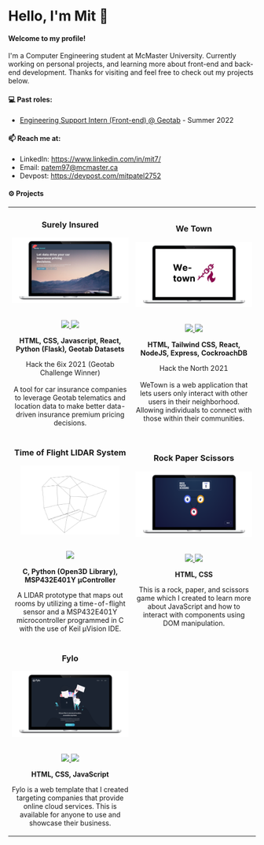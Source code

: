 # Hello, I'm Mit 👋
#### Welcome to my profile! 
I'm a Computer Engineering student at McMaster University. Currently working on personal projects, and learning more about front-end and back-end development. Thanks for visiting and feel free to check out my projects below.

#### 💻 Past roles:
- [Engineering Support Intern (Front-end) @ Geotab](https://www.geotab.com/) - Summer 2022

#### 📫 Reach me at:
- LinkedIn: https://www.linkedin.com/in/mit7/
- Email: patem97@mcmaster.ca
- Devpost: https://devpost.com/mitpatel2752

<h4 align="left">⚙️ Projects</h4>
<div align="center">
	<table>
		<tr>
			<td width="50%">
				<h3 align="center">Surely Insured</h3>
				<div align="center">  
					<a href='https://devpost.com/software/surely-insured' >
						<img src="surely_insured_mockup.png" alt="project 1 target="_blank"" height="100%" />
					</a>
					<br>
					<br>
					<p>
						<a href="https://github.com/mitp7/Surely_Insured" target="_blank">
							<img src="https://img.shields.io/badge/Repo-lightgrey?style=for-the-badge&logo=github"/>
						</a>  
						<a href="https://devpost.com/software/surely-insured" target="_blank">
              <img src="https://img.shields.io/badge/Live-lightgrey?style=for-the-badge&color=0892d0"/>
						</a>
					</p>
					<p><strong>HTML, CSS, Javascript, React, Python (Flask), Geotab Datasets</strong></p>
          <p>
            Hack the 6ix 2021 (Geotab Challenge Winner) <br><br>A tool for car insurance companies to leverage Geotab telematics and location data to make better data-driven insurance premium pricing decisions.
					</p>
				</div>
			</td>
			<td width="50%">
				<h3 align="center">We Town</h3>
				<div align="center" >  
					<a href='https://devpost.com/software/we-town' target="_blank">
						<img src="we_town_mockup.png" alt="project 2" height="100%" />
					</a>
					<br>
					<br>
					<p>
						<a href="https://github.com/mitp7/We_Town" target="_blank">
							<img src="https://img.shields.io/badge/Repo-lightgrey?style=for-the-badge&logo=github"/>
						</a>  
						<a href="https://devpost.com/software/we-town" target="_blank">
							<img src="https://img.shields.io/badge/Live-lightgrey?style=for-the-badge&color=0892d0"/>
						</a>	
					</p>
					 <p><strong>HTML, Tailwind CSS, React, NodeJS, Express, CockroachDB</strong></p>
					<p>Hack the North 2021 <br><br> WeTown is a web application that lets users only interact with other users in their neighborhood. Allowing individuals to connect with those within their communities. </p>
				</div>
        </tr>
	    <tr>
            <td width="50%">
                <h3 align="center">Time of Flight LIDAR System</h3>
                <div align="center">  
                    <a href='https://github.com/mitp7/Lidar_Scanning_System' target="_blank">
                        <img src="sensor.png" alt="project 4" width="85%" height="40%" />
                    </a>
                    <br>
                    <br>
                    <p>
                        <a href="https://github.com/mitp7/Lidar_Scanning_System" target="_blank">
							<img src="https://img.shields.io/badge/Repo-lightgrey?style=for-the-badge&logo=github"/>
						</a>  	
                    </p>
                    <p><strong>C, Python (Open3D Library), MSP432E401Y µController</strong></p>
		    <p>A LIDAR prototype that maps out rooms by utilizing a time-of-flight sensor and a MSP432E401Y microcontroller programmed in C with the use of Keil µVision IDE.</p>
                </div>	
            </td>
            <td width="50%">
                <h3 align="center">Rock Paper Scissors</h3>
                <div align="center" >  
                    <a href='https://mitp7rps.netlify.app/' target="_blank">
                        <img src="rps_mockup.png" alt="project 3" height="100%" />
                    </a>
                    <br>
                    <br>
                    <p>
                        <a href="https://github.com/mitp7/RockPaperScissor_Game" target="_blank">
							<img src="https://img.shields.io/badge/Repo-lightgrey?style=for-the-badge&logo=github"/>
						</a>  
						<a href="https://mitp7rps.netlify.app/" target="_blank">
							<img src="https://img.shields.io/badge/Live-lightgrey?style=for-the-badge&color=0892d0"/>
						</a>
                    </p>
                    <p><strong>HTML, CSS</strong></p>
		    <p>This is a rock, paper, and scissors game which I created to learn more about JavaScript and how to interact with components using DOM manipulation.</p>
                </div>
            </td>
        </tr>
	    <tr>
            <td width="50%">
                <h3 align="center">Fylo</h3>
                <div align="center">  
                    <a href='https://fylo-template.netlify.app/' target="_blank">
                        <img src="fylo_mockup.png" alt="project 4" height="100%" />
                    </a>
                    <br>
                    <br>
                    <p>
                        <a href="https://github.com/mitp7/Fylo_Landing_Page" target="_blank">
							<img src="https://img.shields.io/badge/Repo-lightgrey?style=for-the-badge&logo=github"/>
						</a>  
						<a href="https://fylo-template.netlify.app/" target="_blank">
							<img src="https://img.shields.io/badge/Live-lightgrey?style=for-the-badge&color=0892d0"/>
						</a>	
                    </p>
                    <p><strong>HTML, CSS, JavaScript</strong></p>
		    <p>Fylo is a web template that I created targeting companies that provide online cloud services. This is available for anyone to use and showcase their business.</p>
                </div>	
            </td>
        </tr>
	</table>
</div>
<br />

<!--
<h2 align="center">Contact Me</h2>
<p align="center">
	&nbsp&nbsp&nbsp
	<a href="https://twitter.com/codingphase" target="blank"><img align="center" src="https://raw.githubusercontent.com/rahuldkjain/github-profile-readme-generator/master/src/images/icons/Social/twitter.svg" alt="codingphase" height="30" width="40" /></a>&nbsp&nbsp&nbsp
<a href="https://linkedin.com/in/codingphase" target="blank"><img align="center" src="https://raw.githubusercontent.com/rahuldkjain/github-profile-readme-generator/master/src/images/icons/Social/linked-in-alt.svg" alt="codingphase" height="30" width="40" /></a>&nbsp&nbsp&nbsp
<a href="https://instagram.com/codingphase" target="blank"><img align="center" src="https://raw.githubusercontent.com/rahuldkjain/github-profile-readme-generator/master/src/images/icons/Social/instagram.svg" alt="codingphase" height="30" width="40" /></a>&nbsp&nbsp&nbsp
<a href="https://www.youtube.com/c/codingphase" target="blank"><img align="center" src="https://raw.githubusercontent.com/rahuldkjain/github-profile-readme-generator/master/src/images/icons/Social/youtube.svg" alt="codingphase" height="30" width="40" /></a>
</p>

<hr>



